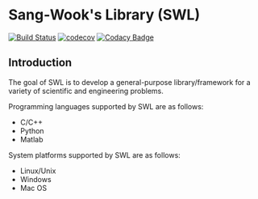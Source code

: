 # Sang-Wook's Library (SWL)

[![Build Status](https://travis-ci.org/sangwook236/SWL.svg?branch=master)](https://travis-ci.org/sangwook236/SWL)
[![codecov](https://codecov.io/gh/sangwook236/SWL/branch/master/graph/badge.svg)](https://codecov.io/gh/sangwook236/SWL)
[![Codacy Badge](https://app.codacy.com/project/badge/Grade/603a4f2113d4499fa3fa06beb26926dd)](https://app.codacy.com/gh/sangwook236/SWL/dashboard?utm_source=gh&utm_medium=referral&utm_content=&utm_campaign=Badge_grade)

## Introduction

The goal of SWL is to develop a general-purpose library/framework for a variety of scientific and engineering problems.

Programming languages supported by SWL are as follows:
* C/C++
* Python
* Matlab

System platforms supported by SWL are as follows:
* Linux/Unix
* Windows
* Mac OS
